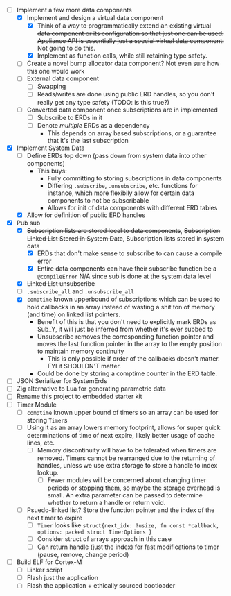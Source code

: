 - [ ] Implement a few more data components
  - [x] Implement and design a virtual data component
    - [x] ~~Think of a way to programmatically extend an existing virtual data component or its configuration so that just one can be used. Appliance API is essentially just a special virtual data component.~~ Not going to do this.
    - [x] Implement as function calls, while still retaining type safety.
  - [ ] Create a novel bump allocator data component? Not even sure how this one would work
  - [ ] External data component
    - [ ] Swapping
    - [ ] Reads/writes are done using public ERD handles, so you don't really get any type safety (TODO: is this true?)
  - [ ] Converted data component once subscriptions are in implemented
    - [ ] Subscribe to ERDs in it
    - [ ] Denote *multiple* ERDs as a dependency
      - This depends on array based subscriptions, or a guarantee that it's the last subscription
- [x] Implement System Data
  - [ ] Define ERDs top down (pass down from system data into other components)
    - This buys:
      - Fully committing to storing subscriptions in data components
      - Differing `.subscribe`, `.unsubscribe`, etc. functions for instance, which more flexibily allow for certain data components to not be subscribable
      - Allows for init of data components with different ERD tables
  - [x] Allow for definition of public ERD handles
- [x] Pub sub
  - [x] ~~Subscription lists are stored local to data components~~, ~~Subscription Linked List Stored in System Data~~, Subscription lists stored in system data
    - [x] ERDs that don't make sense to subscribe to can cause a compile error
    - [x] ~~Entire data components can have their subscribe function be a `@compileError`~~ N/A since sub is done at the system data level
  - [x] ~~Linked List unsubscribe~~
  - [ ] `.subscribe_all` and `.unsubscribe_all`
  - [x] `comptime` known upperbound of subscriptions which can be used to hold callbacks in an array instead of wasting a shit ton of memory (and time) on linked list pointers.
    - Benefit of this is that you don't need to explicitly mark ERDs as Sub_Y, it will just be inferred from whether it's ever subbed to
    - Unsubscribe removes the corresponding function pointer and moves the last function pointer in the array to the empty position to maintain memory continuity
      - This is only possible if order of the callbacks doesn't matter. FYI it SHOULDN'T matter.
    - Could be done by storing a comptime counter in the ERD table.
- [ ] JSON Serializer for SystemErds
- [ ] Zig alternative to Lua for generating parametric data
- [ ] Rename this project to embedded starter kit
- [ ] Timer Module
  - [ ] `comptime` known upper bound of timers so an array can be used for storing `Timer`s
  - [ ] Using it as an array lowers memory footprint, allows for super quick determinations of time of next expire, likely better usage of cache lines, etc.
    - [ ] Memory discontinuity will have to be tolerated when timers are removed. Timers cannot be rearranged due to the returning of handles, unless we use extra storage to store a handle to index lookup. 
      - [ ] Fewer modules will be concerned about changing timer periods or stopping them, so maybe the storage overhead is small. An extra parameter can be passed to determine whether to return a handle or return void. 
  - [ ] Psuedo-linked list? Store the function pointer and the index of the next timer to expire
    - [ ] `Timer` looks like `struct{next_idx: ?usize, fn const *callback, options: packed struct TimerOptions }`
    - [ ] Consider struct of arrays approach in this case
    - [ ] Can return handle (just the index) for fast modifications to timer (pause, remove, change period)
- [ ] Build ELF for Cortex-M
  - [ ] Linker script
  - [ ] Flash just the application
  - [ ] Flash the application + ethically sourced bootloader